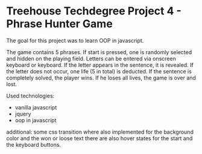 # Treehouse Techdegree Project 4 - Phrase Hunter Game

The goal for this project was to learn OOP in javascript.

The game contains 5 phrases. If start is pressed, one is randomly selected and hidden on the playing field. Letters can be entered via onscreen keyboard or keyboard. If the letter appears in the sentence, it is revealed. If the letter does not occur, one life (5 in total) is deducted. If the sentence is completely solved, the player wins. If he loses all lives, the game is over and lost.

Used technologies:
- vanilla javascript
- jquery
- oop in javascript

additional:
some css transition where also implemented for the background color and the won or loose text
there are also hover states for the start and the keyboard buttons.
